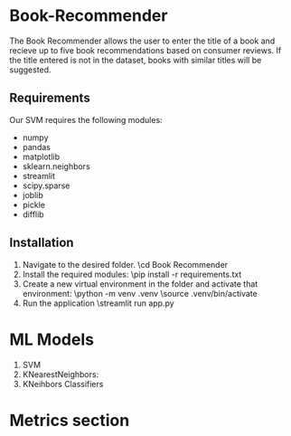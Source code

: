 # Book-Recommender
The Book Recommender allows the user to enter the title of a book and recieve up to five book recommendations based 
on consumer reviews. If the title entered is not in the dataset, books with similar titles will be suggested.

## Requirements
Our SVM requires the following modules:
 - numpy
 - pandas
 - matplotlib
 - sklearn.neighbors
 - streamlit
 - scipy.sparse
 - joblib
 - pickle
 - difflib

## Installation
1. Navigate to the desired folder.
    \\cd Book Recommender
2. Install the required modules:
    \\pip install -r requirements.txt
3. Create a new virtual environment in the folder and activate that environment:
    \\python -m venv .venv
    \\source .venv/bin/activate
4. Run the application
    \\streamlit run app.py


# ML Models
1. SVM
2. KNearestNeighbors:
3. KNeihbors Classifiers



<!-- ML models used and what they are doing -->

# Metrics section 

<!-- on how well the model did on the training data and eval data -->

<!-- Documents folder with any images or diagrams generated for the project -->